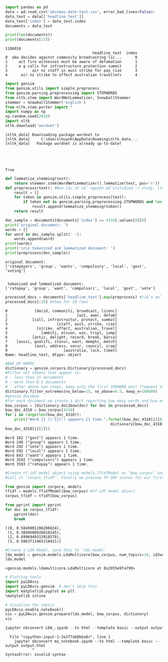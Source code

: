 ```python
import pandas as pd
data = pd.read_csv('abcnews-date-text.csv', error_bad_lines=False);
data_text = data[['headline_text']]
data_text['index'] = data_text.index
documents = data_text
```


```python
print(len(documents))
print(documents[:5])
```

    1186018
                                           headline_text  index
    0  aba decides against community broadcasting lic...      0
    1     act fire witnesses must be aware of defamation      1
    2     a g calls for infrastructure protection summit      2
    3           air nz staff in aust strike for pay rise      3
    4      air nz strike to affect australian travellers      4
    


```python
import gensim
from gensim.utils import simple_preprocess
from gensim.parsing.preprocessing import STOPWORDS
from nltk.stem import WordNetLemmatizer, SnowballStemmer
stemmer = SnowballStemmer('english')
from nltk.stem.porter import *
import numpy as np
np.random.seed(2018)
import nltk
nltk.download('wordnet')
```

    [nltk_data] Downloading package wordnet to
    [nltk_data]     C:\Users\huynh\AppData\Roaming\nltk_data...
    [nltk_data]   Package wordnet is already up-to-date!
    




    True




```python
def lemmatize_stemming(text):
    return stemmer.stem(WordNetLemmatizer().lemmatize(text, pos='n'))
def preprocess(text): #Đưa các từ về nguyên mẫu(studied -> study, lives -> live; informations -> information)
    result = []
    for token in gensim.utils.simple_preprocess(text):
        if token not in gensim.parsing.preprocessing.STOPWORDS and len(token) > 3:
            result.append(lemmatize_stemming(token))
    return result
```


```python
doc_sample = documents[documents['index'] == 4310].values[0][0]
print('original document: ')
words = []
for word in doc_sample.split(' '):
    words.append(word)
print(words)
print('\n\n tokenized and lemmatized document: ') 
print(preprocess(doc_sample))
```

    original document: 
    ['ratepayers', 'group', 'wants', 'compulsory', 'local', 'govt', 'voting']
    
    
     tokenized and lemmatized document: 
    ['ratepay', 'group', 'want', 'compulsori', 'local', 'govt', 'vote']
    


```python
processed_docs = documents['headline_text'].map(preprocess) #tiền xử lý dữ liệu cho col headline_text.
processed_docs[:10] #show for 10 rows
```




    0            [decid, communiti, broadcast, licenc]
    1                               [wit, awar, defam]
    2           [call, infrastructur, protect, summit]
    3                      [staff, aust, strike, rise]
    4             [strike, affect, australian, travel]
    5               [ambiti, olsson, win, tripl, jump]
    6           [antic, delight, record, break, barca]
    7    [aussi, qualifi, stosur, wast, memphi, match]
    8            [aust, address, secur, council, iraq]
    9                         [australia, lock, timet]
    Name: headline_text, dtype: object




```python
#BAG OF WORDS
dictionary = gensim.corpora.Dictionary(processed_docs)
#Filter out tokens that appear in:
# - less than 15 documents
# - more than 0.5 documents
# - after above two steps, keep only the first 1000000 most frequent tokens
dictionary.filter_extremes(no_below=15, no_above=0.5, keep_n=100000)
#gensim doc2bow
#for each document we create a dict reporting how many words and how many times those words apear. Save this to 'bow_corpus'
bow_corpus = [dictionary.doc2bow(doc) for doc in processed_docs]
bow_doc_4310 = bow_corpus[4310]
for i in range(len(bow_doc_4310)):
    print("Word {} (\"{}\") appears {} time.".format(bow_doc_4310[i][0], 
                                               dictionary[bow_doc_4310[i][0]], 
bow_doc_4310[i][1]))
```

    Word 162 ("govt") appears 1 time.
    Word 240 ("group") appears 1 time.
    Word 292 ("vote") appears 1 time.
    Word 592 ("local") appears 1 time.
    Word 843 ("want") appears 1 time.
    Word 3592 ("compulsori") appears 1 time.
    Word 3593 ("ratepay") appears 1 time.
    


```python
#Create tf-idf model object using models.TfidfModel on ‘bow_corpus’ and save it to ‘tfidf’, then apply transformation to the entire corpus and 
#call it ‘corpus_tfidf’. Finally we preview TF-IDF scores for our first document.

from gensim import corpora, models
tfidf = models.TfidfModel(bow_corpus) #tf-idf model object.
corpus_tfidf = tfidf[bow_corpus] 

from pprint import pprint
for doc in corpus_tfidf:
    pprint(doc)
    break
```

    [(0, 0.5849901286206024),
     (1, 0.3894608926810145),
     (2, 0.4996949313918578),
     (3, 0.5063711465218421)]
    


```python
#Create a LDA Model, save this to 'lda_model'
lda_model = gensim.models.LdaMulticore(bow_corpus, num_topics=10, id2word=dictionary, passes=2, workers=2)
lda_model
```




    <gensim.models.ldamulticore.LdaMulticore at 0x2055e9fa790>




```python
# Plotting tools
import pyLDAvis
import pyLDAvis.gensim  # don't skip this
import matplotlib.pyplot as plt
%matplotlib inline

# Visualize the topics
pyLDAvis.enable_notebook()
vis = pyLDAvis.gensim.prepare(lda_model, bow_corpus, dictionary)
vis
```





<link rel="stylesheet" type="text/css" href="https://cdn.rawgit.com/bmabey/pyLDAvis/files/ldavis.v1.0.0.css">


<div id="ldavis_el1245222210821077927883681787"></div>
<script type="text/javascript">

var ldavis_el1245222210821077927883681787_data = {"mdsDat": {"x": [-0.11048086205123542, 0.2269902396666747, 0.08959496642499978, 0.29352841821989734, 0.09542926883865462, -0.15875970828099437, -0.029705462590915718, -0.18796700804404254, -0.1523032165782723, -0.06632663560476658], "y": [0.3199564028092881, -0.043752190317878914, -0.15979100770759175, 0.05827029959038003, 0.010000112271078896, -0.14727979579933964, -0.08019346095294264, -0.056454949029699074, -0.1366089172718215, 0.23585350640852668], "topics": [1, 2, 3, 4, 5, 6, 7, 8, 9, 10], "cluster": [1, 1, 1, 1, 1, 1, 1, 1, 1, 1], "Freq": [12.580866813659668, 11.618977546691895, 10.308822631835938, 9.911351203918457, 9.740179061889648, 9.643804550170898, 9.635010719299316, 9.177681922912598, 8.824149131774902, 8.559150695800781]}, "tinfo": {"Term": ["polic", "trump", "year", "say", "australian", "woman", "charg", "kill", "attack", "court", "donald", "hous", "murder", "news", "south", "govern", "nation", "adelaid", "elect", "call", "warn", "coast", "dead", "death", "health", "canberra", "market", "perth", "china", "bushfir", "polic", "charg", "court", "murder", "alleg", "jail", "accus", "miss", "trial", "arrest", "investig", "sentenc", "interview", "case", "drug", "guilti", "shoot", "offic", "search", "babi", "bodi", "teen", "mother", "girl", "right", "fatal", "stab", "appeal", "plead", "defend", "prison", "woman", "death", "victim", "brisban", "child", "peopl", "life", "sydney", "trump", "donald", "coast", "power", "gold", "talk", "john", "announc", "share", "video", "resid", "korea", "port", "compani", "friday", "shark", "energi", "cyclon", "sale", "sport", "project", "murray", "develop", "outback", "boost", "wast", "despit", "track", "begin", "bos", "council", "mayor", "plan", "north", "water", "fund", "govern", "trade", "market", "communiti", "canberra", "state", "labor", "win", "price", "million", "polit", "campaign", "look", "question", "senat", "aborigin", "research", "festiv", "rugbi", "debat", "award", "film", "crime", "increas", "seek", "best", "legal", "georg", "territori", "intern", "america", "hunter", "major", "whale", "liber", "polici", "parti", "say", "elect", "vote", "time", "like", "hobart", "help", "australia", "feder", "queensland", "year", "news", "royal", "rural", "health", "rise", "commiss", "farm", "drum", "rate", "show", "reveal", "centr", "hit", "build", "find", "mental", "drive", "studi", "footag", "cattl", "juli", "good", "kohler", "candid", "cultur", "welcom", "quiz", "august", "detent", "busi", "youth", "report", "famili", "market", "govern", "minist", "continu", "need", "high", "hous", "call", "bushfir", "island", "fight", "abus", "student", "concern", "scott", "public", "fear", "turn", "christma", "lose", "town", "inquiri", "andrew", "amid", "pacif", "properti", "offer", "union", "tree", "ash", "grow", "rais", "russian", "music", "hand", "struggl", "worker", "game", "china", "say", "industri", "famili", "child", "nation", "final", "claim", "presid", "victorian", "beat", "turnbul", "leagu", "week", "parliament", "park", "rule", "peter", "financ", "hong", "kong", "russia", "black", "extend", "protect", "resign", "super", "malcolm", "critic", "reject", "fiji", "shorten", "paul", "mount", "victori", "speak", "lead", "open", "face", "world", "star", "season", "australian", "feder", "australia", "elect", "perth", "tasmania", "farmer", "record", "fall", "darwin", "climat", "drought", "flood", "storm", "michael", "break", "weather", "fine", "fire", "insid", "fish", "western", "stop", "hill", "bring", "parent", "great", "explain", "jame", "rain", "damag", "thousand", "killer", "syria", "race", "school", "melbourn", "queensland", "sydney", "home", "chang", "kill", "attack", "dead", "chines", "violenc", "beach", "mark", "injur", "india", "wednesday", "refuge", "kid", "retir", "sign", "bomb", "indonesia", "disabl", "domest", "number", "william", "smith", "olymp", "visit", "univers", "islam", "suicid", "confirm", "data", "spring", "prime", "australian", "brexit", "protest", "citi", "forc", "deal", "australia", "china", "south", "adelaid", "live", "hospit", "tasmanian", "bank", "victoria", "west", "servic", "meet", "make", "leader", "young", "emerg", "care", "white", "food", "age", "zealand", "tuesday", "thursday", "go", "tour", "leaf", "central", "princ", "patient", "flight", "ban", "march", "australia", "rescu", "australian", "return", "test", "sydney", "warn", "dy", "countri", "street", "road", "stori", "assault", "morrison", "wall", "hear", "cricket", "risk", "program", "sexual", "head", "hour", "david", "issu", "secur", "monday", "plane", "cancer", "truck", "come", "social", "grand", "safeti", "facebook", "coal", "tell", "medium", "crash", "region", "woman"], "Freq": [28584.0, 26742.0, 20484.0, 26757.0, 27204.0, 21650.0, 16476.0, 14222.0, 13628.0, 14772.0, 13368.0, 12279.0, 13671.0, 12106.0, 11248.0, 16724.0, 11399.0, 10656.0, 16587.0, 10862.0, 9945.0, 10889.0, 9449.0, 14159.0, 9652.0, 9773.0, 13287.0, 9347.0, 12712.0, 9283.0, 28584.05078125, 16475.49609375, 14771.876953125, 13670.7841796875, 9428.90234375, 8924.5595703125, 8497.8408203125, 8053.31787109375, 7263.22607421875, 7207.85107421875, 6975.35498046875, 6829.3154296875, 6640.2919921875, 6563.58642578125, 6484.08349609375, 6356.16162109375, 6540.51611328125, 5583.2060546875, 5017.435546875, 4951.748046875, 4667.107421875, 4042.183349609375, 4024.7392578125, 3852.044677734375, 3746.568115234375, 3735.071044921875, 3723.6298828125, 3626.1455078125, 3592.32666015625, 3531.433837890625, 5416.79736328125, 17321.65234375, 11295.6630859375, 5337.06884765625, 6255.91650390625, 7673.83056640625, 5031.21484375, 5104.6552734375, 5530.21630859375, 26742.16015625, 13368.0810546875, 10888.953125, 8114.94873046875, 7183.572265625, 6970.51953125, 6065.9794921875, 5930.43798828125, 5851.62158203125, 5682.30517578125, 5395.2509765625, 5229.974609375, 5028.78759765625, 4580.36279296875, 4415.52001953125, 4369.744140625, 4133.7802734375, 4070.012451171875, 3952.02978515625, 3790.60498046875, 3763.948974609375, 3606.9765625, 3518.91796875, 3506.228759765625, 3283.21142578125, 3203.631591796875, 3166.01171875, 3102.133544921875, 3058.539794921875, 2833.191650390625, 8328.564453125, 3098.458984375, 9397.44140625, 8942.5078125, 7068.89990234375, 6185.927734375, 6268.75634765625, 3826.784912109375, 4340.7041015625, 3883.759765625, 9772.8515625, 8124.130859375, 7637.44482421875, 7102.1787109375, 6734.83740234375, 5442.2568359375, 5251.39599609375, 4552.208984375, 4550.4033203125, 4342.2705078125, 4210.779296875, 4122.3125, 3828.640869140625, 3480.544189453125, 3363.83056640625, 3264.8916015625, 3102.001708984375, 3063.953369140625, 3036.404541015625, 2990.240478515625, 2861.90478515625, 2805.826416015625, 2708.79296875, 2674.6591796875, 2660.68212890625, 2599.256103515625, 2587.9541015625, 2462.941650390625, 2340.65380859375, 2218.787841796875, 5115.44677734375, 3038.045654296875, 4646.640625, 19986.384765625, 11980.33984375, 4067.198974609375, 4699.93017578125, 3441.242431640625, 3383.810546875, 4058.63818359375, 4950.3095703125, 3787.491943359375, 3079.6064453125, 20483.46875, 12106.119140625, 8317.1240234375, 8103.44140625, 9650.994140625, 7457.88134765625, 6703.302734375, 6671.078125, 6476.47900390625, 6299.3955078125, 5989.25439453125, 5434.35546875, 5266.01904296875, 4617.8369140625, 4555.53515625, 5296.4248046875, 4192.146484375, 3683.627197265625, 3543.24853515625, 3226.309814453125, 3184.608154296875, 3100.537353515625, 3063.849853515625, 2596.20068359375, 2403.583740234375, 2339.920166015625, 2317.611083984375, 2278.45751953125, 2195.41064453125, 2146.7099609375, 7741.1767578125, 3366.7802734375, 8782.7685546875, 7837.990234375, 8946.3935546875, 10454.7646484375, 5696.525390625, 3682.717041015625, 3616.50830078125, 3223.12109375, 12278.5380859375, 10861.9306640625, 9282.34375, 8689.21875, 7663.63916015625, 6936.92919921875, 6637.6484375, 5930.41162109375, 5788.3828125, 5398.41796875, 5274.357421875, 5127.5751953125, 5114.28857421875, 4903.7763671875, 4789.7978515625, 3985.80322265625, 3897.3701171875, 3667.55615234375, 3628.478271484375, 3433.25830078125, 3377.82666015625, 3306.19091796875, 3145.234375, 3103.40234375, 3057.66455078125, 2942.66796875, 2925.49365234375, 2886.90576171875, 2863.441650390625, 2764.01708984375, 6519.38916015625, 5792.78759765625, 8472.5595703125, 6758.20361328125, 3453.17919921875, 3316.917724609375, 3317.024169921875, 11398.6708984375, 8598.2822265625, 7060.84033203125, 5314.60400390625, 5203.9892578125, 5089.17626953125, 4938.86962890625, 4780.1767578125, 4618.115234375, 4553.75830078125, 5533.04150390625, 4386.16162109375, 3786.240966796875, 3781.7177734375, 3640.425537109375, 3605.357666015625, 3463.3916015625, 3289.8349609375, 3194.735107421875, 3150.666259765625, 2886.70654296875, 2747.99658203125, 2735.814208984375, 2722.150390625, 2641.50830078125, 2601.203857421875, 2477.3525390625, 2302.994384765625, 2282.677001953125, 2245.97412109375, 6904.28271484375, 4375.41943359375, 7926.66455078125, 5696.29931640625, 6624.3359375, 3281.89892578125, 3230.670166015625, 5706.25244140625, 3450.41064453125, 3751.381103515625, 3468.225830078125, 9347.064453125, 8842.6328125, 7954.7080078125, 7847.7841796875, 5904.23876953125, 5761.82861328125, 5631.01171875, 5325.59814453125, 5065.525390625, 4637.85986328125, 4628.3349609375, 4578.67431640625, 4093.225830078125, 3486.5703125, 3489.441650390625, 3470.15625, 3470.204833984375, 3433.34521484375, 3396.2451171875, 3369.899658203125, 3321.716552734375, 3295.74658203125, 3266.38671875, 3155.2958984375, 3153.243896484375, 3118.322021484375, 3040.89453125, 2939.627197265625, 2707.778076171875, 2658.8603515625, 4620.90771484375, 7875.40966796875, 6495.63037109375, 6465.38134765625, 5325.5859375, 4256.01318359375, 3916.589599609375, 14221.4267578125, 13627.7548828125, 9448.27734375, 5728.34912109375, 4925.5048828125, 4361.181640625, 4140.7265625, 4060.84228515625, 3931.30224609375, 3735.325439453125, 3721.736572265625, 3468.1201171875, 3339.12255859375, 3268.201171875, 3260.814453125, 3096.41357421875, 3008.447265625, 3003.31640625, 2961.32177734375, 2943.513427734375, 2937.701416015625, 2894.42236328125, 2886.6318359375, 2854.160888671875, 2791.0537109375, 2696.83984375, 2555.26953125, 2489.05615234375, 2474.08056640625, 2466.34423828125, 15853.232421875, 3008.8125, 5300.078125, 3948.046630859375, 3538.983642578125, 3606.72802734375, 5460.0283203125, 4239.44140625, 11247.857421875, 10655.880859375, 8356.96875, 7814.55908203125, 7308.83349609375, 7050.0634765625, 6430.5048828125, 6242.7119140625, 5917.38134765625, 5721.806640625, 5220.6201171875, 5062.47216796875, 4798.10693359375, 4773.3857421875, 4727.69091796875, 4373.99169921875, 4175.56787109375, 3689.591552734375, 3639.177001953125, 3589.796630859375, 3373.09033203125, 3139.4765625, 3102.05322265625, 2764.22509765625, 2743.228271484375, 2628.948974609375, 2592.896728515625, 2578.41845703125, 2576.898193359375, 2560.383544921875, 10886.91796875, 3345.5908203125, 5644.4189453125, 3359.387939453125, 3062.099365234375, 3101.54931640625, 9944.4521484375, 8249.6884765625, 7354.30712890625, 6694.7021484375, 6110.43359375, 5898.62158203125, 5702.91015625, 5348.67041015625, 5165.98681640625, 4992.17333984375, 4949.55810546875, 4608.8232421875, 4595.49462890625, 4450.1298828125, 4420.4931640625, 4306.69677734375, 4222.4794921875, 4185.64453125, 3832.93359375, 3780.690185546875, 3553.355224609375, 3425.25732421875, 3276.41357421875, 3197.6484375, 3103.86279296875, 3035.604736328125, 3016.2041015625, 3012.52685546875, 2930.115234375, 2795.641845703125, 4616.58984375, 8073.03173828125, 3834.53076171875, 4327.6904296875], "Total": [28584.0, 26742.0, 20484.0, 26757.0, 27204.0, 21650.0, 16476.0, 14222.0, 13628.0, 14772.0, 13368.0, 12279.0, 13671.0, 12106.0, 11248.0, 16724.0, 11399.0, 10656.0, 16587.0, 10862.0, 9945.0, 10889.0, 9449.0, 14159.0, 9652.0, 9773.0, 13287.0, 9347.0, 12712.0, 9283.0, 28584.87890625, 16476.32421875, 14772.7060546875, 13671.61328125, 9429.7314453125, 8925.388671875, 8498.669921875, 8054.146484375, 7264.0546875, 7208.6796875, 6976.18359375, 6830.14404296875, 6641.12060546875, 6564.41552734375, 6484.912109375, 6356.990234375, 6541.373046875, 5584.03466796875, 5018.26416015625, 4952.57666015625, 4667.93603515625, 4043.011474609375, 4025.5673828125, 3852.872802734375, 3747.396240234375, 3735.899169921875, 3724.4580078125, 3626.973876953125, 3593.15478515625, 3532.261962890625, 5421.35107421875, 21650.08203125, 14159.3564453125, 6403.865234375, 8280.3134765625, 12508.0537109375, 7898.04541015625, 8523.4501953125, 17868.814453125, 26742.970703125, 13368.892578125, 10889.7646484375, 8115.759765625, 7184.38330078125, 6971.33056640625, 6066.79052734375, 5931.2490234375, 5852.4326171875, 5683.1162109375, 5396.06201171875, 5230.78564453125, 5029.5986328125, 4581.173828125, 4416.3310546875, 4370.55517578125, 4134.59130859375, 4070.8232421875, 3952.840576171875, 3791.415771484375, 3764.759765625, 3607.787353515625, 3519.728759765625, 3507.03955078125, 3284.022216796875, 3204.4443359375, 3166.822509765625, 3102.9443359375, 3059.3505859375, 2834.00244140625, 8402.8466796875, 3103.9580078125, 11585.4697265625, 11244.7236328125, 9601.4443359375, 8024.1845703125, 16724.236328125, 5871.3623046875, 13287.8134765625, 6560.79296875, 9773.6806640625, 8124.95947265625, 7638.29248046875, 7103.00732421875, 6735.666015625, 5443.08544921875, 5252.224609375, 4553.03759765625, 4551.234375, 4343.09912109375, 4211.60791015625, 4123.14208984375, 3829.46923828125, 3481.37255859375, 3364.658935546875, 3265.719970703125, 3102.830078125, 3064.78173828125, 3037.23291015625, 2991.06884765625, 2862.733154296875, 2806.65478515625, 2709.621337890625, 2675.487548828125, 2661.510498046875, 2600.08447265625, 2588.782470703125, 2463.77001953125, 2341.482177734375, 2219.6162109375, 5230.103515625, 3069.1083984375, 4876.71337890625, 26757.91796875, 16587.361328125, 5025.2861328125, 7514.99560546875, 4381.82080078125, 4941.15966796875, 10540.3955078125, 32544.7109375, 9315.384765625, 14481.3818359375, 20484.287109375, 12106.9384765625, 8317.943359375, 8104.2607421875, 9652.009765625, 7458.70068359375, 6704.1220703125, 6671.8974609375, 6477.29833984375, 6300.21484375, 5990.07373046875, 5435.1748046875, 5266.83935546875, 4618.65625, 4556.3544921875, 5297.4267578125, 4192.9658203125, 3684.4462890625, 3544.0830078125, 3227.12890625, 3185.42724609375, 3101.3564453125, 3064.669921875, 2597.02001953125, 2404.40283203125, 2340.7392578125, 2318.43017578125, 2279.276611328125, 2196.229736328125, 2147.529052734375, 7812.7978515625, 3372.867431640625, 12670.970703125, 11155.6328125, 13287.8134765625, 16724.236328125, 7611.84814453125, 4722.95947265625, 5682.0478515625, 7403.14013671875, 12279.3583984375, 10862.7509765625, 9283.1640625, 8690.0390625, 7664.45849609375, 6937.74853515625, 6638.4677734375, 5931.23095703125, 5789.2021484375, 5399.2373046875, 5275.1767578125, 5128.39453125, 5115.10791015625, 4904.595703125, 4790.6171875, 3986.62255859375, 3898.189453125, 3668.3759765625, 3629.297607421875, 3434.07763671875, 3378.64599609375, 3307.01025390625, 3146.0537109375, 3104.2216796875, 3058.48388671875, 2943.4873046875, 2926.31298828125, 2887.72509765625, 2864.27001953125, 2764.83642578125, 6654.01416015625, 6698.46826171875, 12712.7265625, 26757.91796875, 6263.80029296875, 11155.6328125, 12508.0537109375, 11399.4970703125, 8599.1083984375, 7061.66552734375, 5315.42919921875, 5204.814453125, 5090.00439453125, 4939.69482421875, 4781.001953125, 4618.9404296875, 4554.58349609375, 5534.0634765625, 4386.98681640625, 3787.06640625, 3782.543212890625, 3641.2509765625, 3606.18310546875, 3464.217041015625, 3290.660400390625, 3195.560546875, 3151.49169921875, 2887.531982421875, 2748.822021484375, 2736.6396484375, 2722.975830078125, 2642.333740234375, 2602.029296875, 2478.177978515625, 2303.81982421875, 2283.50244140625, 2246.80078125, 6916.595703125, 4383.0703125, 9913.3662109375, 9888.4072265625, 14911.5859375, 4217.72998046875, 4223.869140625, 27204.580078125, 9315.384765625, 32544.7109375, 16587.361328125, 9347.892578125, 8843.4609375, 7955.53515625, 7848.611328125, 5905.06591796875, 5762.65576171875, 5631.83935546875, 5326.42529296875, 5066.3525390625, 4638.68701171875, 4629.162109375, 4579.50146484375, 4094.0537109375, 3487.39794921875, 3490.269287109375, 3470.98388671875, 3471.032470703125, 3434.1728515625, 3397.07275390625, 3370.727294921875, 3322.544189453125, 3296.57421875, 3267.21435546875, 3156.12353515625, 3154.071533203125, 3119.149658203125, 3041.72216796875, 2940.454833984375, 2708.605712890625, 2659.68798828125, 4622.73974609375, 10293.4208984375, 12357.994140625, 14481.3818359375, 17868.814453125, 11556.8134765625, 12090.8740234375, 14222.2470703125, 13628.5751953125, 9449.09765625, 5729.16943359375, 4926.32421875, 4362.0009765625, 4141.5458984375, 4061.662109375, 3932.1220703125, 3736.145263671875, 3722.556396484375, 3468.93994140625, 3339.9423828125, 3269.02099609375, 3261.63427734375, 3097.2333984375, 3009.26708984375, 3004.13623046875, 2962.1416015625, 2944.333251953125, 2938.521240234375, 2895.2421875, 2887.4560546875, 2854.98095703125, 2791.87353515625, 2697.65966796875, 2556.08935546875, 2489.8759765625, 2474.900390625, 2467.1640625, 27204.580078125, 3405.18798828125, 9254.25, 5860.76513671875, 5350.0458984375, 6392.46435546875, 32544.7109375, 12712.7265625, 11248.6845703125, 10656.7080078125, 8357.7958984375, 7815.3857421875, 7309.66015625, 7050.89013671875, 6431.33154296875, 6243.53857421875, 5918.2080078125, 5722.63330078125, 5221.44677734375, 5063.298828125, 4798.93408203125, 4774.21240234375, 4728.517578125, 4374.818359375, 4176.39453125, 3690.418212890625, 3640.003662109375, 3590.623291015625, 3373.9169921875, 3140.30322265625, 3102.8876953125, 2765.0517578125, 2744.078857421875, 2629.775634765625, 2593.723388671875, 2579.2451171875, 2577.724853515625, 2561.210205078125, 32544.7109375, 4799.1650390625, 27204.580078125, 5964.642578125, 9712.1083984375, 17868.814453125, 9945.2763671875, 8250.5126953125, 7355.13134765625, 6695.52587890625, 6111.25830078125, 5899.44580078125, 5703.73388671875, 5349.49462890625, 5166.81103515625, 4992.99755859375, 4950.38232421875, 4609.6474609375, 4596.318359375, 4450.95361328125, 4421.3173828125, 4307.5205078125, 4223.30322265625, 4186.46826171875, 3833.757568359375, 3781.51416015625, 3554.17919921875, 3426.081298828125, 3277.237548828125, 3198.472412109375, 3104.686767578125, 3036.4287109375, 3017.028076171875, 3013.350830078125, 2930.939208984375, 2796.46630859375, 4702.216796875, 11680.9931640625, 5572.259765625, 21650.08203125], "Category": ["Default", "Default", "Default", "Default", "Default", "Default", "Default", "Default", "Default", "Default", "Default", "Default", "Default", "Default", "Default", "Default", "Default", "Default", "Default", "Default", "Default", "Default", "Default", "Default", "Default", "Default", "Default", "Default", "Default", "Default", "Topic1", "Topic1", "Topic1", "Topic1", "Topic1", "Topic1", "Topic1", "Topic1", "Topic1", "Topic1", "Topic1", "Topic1", "Topic1", "Topic1", "Topic1", "Topic1", "Topic1", "Topic1", "Topic1", "Topic1", "Topic1", "Topic1", "Topic1", "Topic1", "Topic1", "Topic1", "Topic1", "Topic1", "Topic1", "Topic1", "Topic1", "Topic1", "Topic1", "Topic1", "Topic1", "Topic1", "Topic1", "Topic1", "Topic1", "Topic2", "Topic2", "Topic2", "Topic2", "Topic2", "Topic2", "Topic2", "Topic2", "Topic2", "Topic2", "Topic2", "Topic2", "Topic2", "Topic2", "Topic2", "Topic2", "Topic2", "Topic2", "Topic2", "Topic2", "Topic2", "Topic2", "Topic2", "Topic2", "Topic2", "Topic2", "Topic2", "Topic2", "Topic2", "Topic2", "Topic2", "Topic2", "Topic2", "Topic2", "Topic2", "Topic2", "Topic2", "Topic2", "Topic2", "Topic2", "Topic3", "Topic3", "Topic3", "Topic3", "Topic3", "Topic3", "Topic3", "Topic3", "Topic3", "Topic3", "Topic3", "Topic3", "Topic3", "Topic3", "Topic3", "Topic3", "Topic3", "Topic3", "Topic3", "Topic3", "Topic3", "Topic3", "Topic3", "Topic3", "Topic3", "Topic3", "Topic3", "Topic3", "Topic3", "Topic3", "Topic3", "Topic3", "Topic3", "Topic3", "Topic3", "Topic3", "Topic3", "Topic3", "Topic3", "Topic3", "Topic3", "Topic3", "Topic3", "Topic4", "Topic4", "Topic4", "Topic4", "Topic4", "Topic4", "Topic4", "Topic4", "Topic4", "Topic4", "Topic4", "Topic4", "Topic4", "Topic4", "Topic4", "Topic4", "Topic4", "Topic4", "Topic4", "Topic4", "Topic4", "Topic4", "Topic4", "Topic4", "Topic4", "Topic4", "Topic4", "Topic4", "Topic4", "Topic4", "Topic4", "Topic4", "Topic4", "Topic4", "Topic4", "Topic4", "Topic4", "Topic4", "Topic4", "Topic4", "Topic5", "Topic5", "Topic5", "Topic5", "Topic5", "Topic5", "Topic5", "Topic5", "Topic5", "Topic5", "Topic5", "Topic5", "Topic5", "Topic5", "Topic5", "Topic5", "Topic5", "Topic5", "Topic5", "Topic5", "Topic5", "Topic5", "Topic5", "Topic5", "Topic5", "Topic5", "Topic5", "Topic5", "Topic5", "Topic5", "Topic5", "Topic5", "Topic5", "Topic5", "Topic5", "Topic5", "Topic5", "Topic6", "Topic6", "Topic6", "Topic6", "Topic6", "Topic6", "Topic6", "Topic6", "Topic6", "Topic6", "Topic6", "Topic6", "Topic6", "Topic6", "Topic6", "Topic6", "Topic6", "Topic6", "Topic6", "Topic6", "Topic6", "Topic6", "Topic6", "Topic6", "Topic6", "Topic6", "Topic6", "Topic6", "Topic6", "Topic6", "Topic6", "Topic6", "Topic6", "Topic6", "Topic6", "Topic6", "Topic6", "Topic6", "Topic6", "Topic6", "Topic6", "Topic7", "Topic7", "Topic7", "Topic7", "Topic7", "Topic7", "Topic7", "Topic7", "Topic7", "Topic7", "Topic7", "Topic7", "Topic7", "Topic7", "Topic7", "Topic7", "Topic7", "Topic7", "Topic7", "Topic7", "Topic7", "Topic7", "Topic7", "Topic7", "Topic7", "Topic7", "Topic7", "Topic7", "Topic7", "Topic7", "Topic7", "Topic7", "Topic7", "Topic7", "Topic7", "Topic7", "Topic7", "Topic8", "Topic8", "Topic8", "Topic8", "Topic8", "Topic8", "Topic8", "Topic8", "Topic8", "Topic8", "Topic8", "Topic8", "Topic8", "Topic8", "Topic8", "Topic8", "Topic8", "Topic8", "Topic8", "Topic8", "Topic8", "Topic8", "Topic8", "Topic8", "Topic8", "Topic8", "Topic8", "Topic8", "Topic8", "Topic8", "Topic8", "Topic8", "Topic8", "Topic8", "Topic8", "Topic8", "Topic8", "Topic8", "Topic9", "Topic9", "Topic9", "Topic9", "Topic9", "Topic9", "Topic9", "Topic9", "Topic9", "Topic9", "Topic9", "Topic9", "Topic9", "Topic9", "Topic9", "Topic9", "Topic9", "Topic9", "Topic9", "Topic9", "Topic9", "Topic9", "Topic9", "Topic9", "Topic9", "Topic9", "Topic9", "Topic9", "Topic9", "Topic9", "Topic9", "Topic9", "Topic9", "Topic9", "Topic9", "Topic9", "Topic10", "Topic10", "Topic10", "Topic10", "Topic10", "Topic10", "Topic10", "Topic10", "Topic10", "Topic10", "Topic10", "Topic10", "Topic10", "Topic10", "Topic10", "Topic10", "Topic10", "Topic10", "Topic10", "Topic10", "Topic10", "Topic10", "Topic10", "Topic10", "Topic10", "Topic10", "Topic10", "Topic10", "Topic10", "Topic10", "Topic10", "Topic10", "Topic10", "Topic10"], "logprob": [30.0, 29.0, 28.0, 27.0, 26.0, 25.0, 24.0, 23.0, 22.0, 21.0, 20.0, 19.0, 18.0, 17.0, 16.0, 15.0, 14.0, 13.0, 12.0, 11.0, 10.0, 9.0, 8.0, 7.0, 6.0, 5.0, 4.0, 3.0, 2.0, 1.0, -3.1582000255584717, -3.709199905395508, -3.8183000087738037, -3.8958001136779785, -4.267300128936768, -4.322199821472168, -4.371200084686279, -4.425000190734863, -4.528200149536133, -4.535900115966797, -4.568699836730957, -4.589799880981445, -4.6178998947143555, -4.629499912261963, -4.64169979095459, -4.661600112915039, -4.632999897003174, -4.791299819946289, -4.898099899291992, -4.911300182342529, -4.9704999923706055, -5.114299774169922, -5.118599891662598, -5.162399768829346, -5.190199851989746, -5.193299770355225, -5.196300029754639, -5.222899913787842, -5.2322001457214355, -5.249300003051758, -4.821499824523926, -3.65910005569458, -4.086599826812744, -4.836400032043457, -4.677499771118164, -4.473199844360352, -4.895400047302246, -4.880899906158447, -4.80079984664917, -3.1452999114990234, -3.838599920272827, -4.043799877166748, -4.337800025939941, -4.459700107574463, -4.489799976348877, -4.628799915313721, -4.651400089263916, -4.66480016708374, -4.6940999031066895, -4.745999813079834, -4.777100086212158, -4.816299915313721, -4.9096999168396, -4.946400165557861, -4.9567999839782715, -5.01230001449585, -5.027900218963623, -5.057300090789795, -5.098999977111816, -5.105999946594238, -5.148600101470947, -5.173299789428711, -5.177000045776367, -5.242700099945068, -5.267199993133545, -5.2789998054504395, -5.2993998527526855, -5.313600063323975, -5.390100002288818, -4.311800003051758, -5.300600051879883, -4.191100120544434, -4.240699768066406, -4.475800037384033, -4.6092000007629395, -4.595900058746338, -5.0894999504089355, -4.963500022888184, -5.074699878692627, -4.032299995422363, -4.2170000076293945, -4.278800010681152, -4.351500034332275, -4.404600143432617, -4.617700099945068, -4.65339994430542, -4.796199798583984, -4.796599864959717, -4.843500137329102, -4.874199867248535, -4.895400047302246, -4.969299793243408, -5.064700126647949, -5.098800182342529, -5.128600120544434, -5.179800033569336, -5.192200183868408, -5.201200008392334, -5.2164998054504395, -5.26039981842041, -5.280200004577637, -5.315400123596191, -5.328000068664551, -5.3333001136779785, -5.356599807739258, -5.361000061035156, -5.4105000495910645, -5.461400032043457, -5.514900207519531, -4.679599761962891, -5.2006001472473145, -4.775700092315674, -3.316800117492676, -3.8285999298095703, -4.908899784088135, -4.7642998695373535, -5.076000213623047, -5.092899799346924, -4.910999774932861, -4.712399959564209, -4.980199813842773, -5.187099933624268, -3.2528998851776123, -3.7788000106811523, -4.154200077056885, -4.180300235748291, -4.005499839782715, -4.263299942016602, -4.369900226593018, -4.374800205230713, -4.404399871826172, -4.43209981918335, -4.482600212097168, -4.579800128936768, -4.611299991607666, -4.742599964141846, -4.756199836730957, -4.605500221252441, -4.839300155639648, -4.968599796295166, -5.007500171661377, -5.101200103759766, -5.114200115203857, -5.140999794006348, -5.152900218963623, -5.31850004196167, -5.395599842071533, -5.422399997711182, -5.432000160217285, -5.448999881744385, -5.486199855804443, -5.508600234985352, -4.22599983215332, -5.058599948883057, -4.099699974060059, -4.213600158691406, -4.081299781799316, -3.92549991607666, -4.532700061798096, -4.968900203704834, -4.986999988555908, -5.102200031280518, -3.747299909591675, -3.8698999881744385, -4.0269999504089355, -4.0929999351501465, -4.218599796295166, -4.318299770355225, -4.362400054931641, -4.474999904632568, -4.499300003051758, -4.568999767303467, -4.592299938201904, -4.620500087738037, -4.6230998039245605, -4.66510009765625, -4.688600063323975, -4.872399806976318, -4.894800186157227, -4.955599784851074, -4.966300010681152, -5.021599769592285, -5.037899971008301, -5.059299945831299, -5.1092000007629395, -5.122600078582764, -5.137499809265137, -5.17579984664917, -5.181700229644775, -5.194900035858154, -5.203100204467773, -5.238399982452393, -4.380300045013428, -4.498499870300293, -4.118299961090088, -4.344399929046631, -5.0157999992370605, -5.056099891662598, -5.056099891662598, -3.8117001056671143, -4.093599796295166, -4.290599822998047, -4.574699878692627, -4.595699787139893, -4.618100166320801, -4.6479997634887695, -4.680699825286865, -4.715199947357178, -4.7291998863220215, -4.53439998626709, -4.76669979095459, -4.91379976272583, -4.914999961853027, -4.953100204467773, -4.962800025939941, -5.002900123596191, -5.054299831390381, -5.083700180053711, -5.097599983215332, -5.185100078582764, -5.234300136566162, -5.238699913024902, -5.243800163269043, -5.273799896240234, -5.2891998291015625, -5.3379998207092285, -5.410999774932861, -5.4197998046875, -5.435999870300293, -4.313000202178955, -4.769199848175049, -4.174900054931641, -4.50540018081665, -4.354400157928467, -5.05679988861084, -5.072500228881836, -4.503600120544434, -5.006700038909912, -4.923099994659424, -5.001500129699707, -4.009200096130371, -4.064700126647949, -4.170499801635742, -4.184000015258789, -4.468599796295166, -4.493000030517578, -4.515999794006348, -4.571700096130371, -4.621799945831299, -4.710000038146973, -4.712100028991699, -4.722899913787842, -4.83489990234375, -4.995299816131592, -4.994500160217285, -5.000100135803223, -5.0, -5.010700225830078, -5.021599769592285, -5.029399871826172, -5.043799877166748, -5.051599979400635, -5.0605998039245605, -5.095200061798096, -5.095799922943115, -5.10699987411499, -5.1321001052856445, -5.165999889373779, -5.2480998039245605, -5.26639986038208, -4.713699817657471, -4.180500030517578, -4.3730998039245605, -4.377799987792969, -4.571700096130371, -4.795899868011475, -4.879000186920166, -3.5408999919891357, -3.5834999084472656, -3.9498000144958496, -4.450200080871582, -4.601200103759766, -4.722899913787842, -4.774799823760986, -4.7941999435424805, -4.826700210571289, -4.877799987792969, -4.881400108337402, -4.952000141143799, -4.9899001121521, -5.01140022277832, -5.013700008392334, -5.065400123596191, -5.094200134277344, -5.095900058746338, -5.110000133514404, -5.116000175476074, -5.118000030517578, -5.132800102233887, -5.135499954223633, -5.146900177001953, -5.1691999435424805, -5.20359992980957, -5.257500171661377, -5.283699989318848, -5.28980016708374, -5.292900085449219, -3.432300090789795, -5.094099998474121, -4.527900218963623, -4.822400093078613, -4.93179988861084, -4.912799835205078, -4.498199939727783, -4.751200199127197, -3.7362000942230225, -3.7901999950408936, -4.033299922943115, -4.100399971008301, -4.167300224304199, -4.2032999992370605, -4.295300006866455, -4.324900150299072, -4.378499984741211, -4.412099838256836, -4.503699779510498, -4.5345001220703125, -4.588099956512451, -4.593299865722656, -4.60290002822876, -4.680699825286865, -4.727099895477295, -4.850800037384033, -4.86460018157959, -4.878300189971924, -4.940499782562256, -5.01230001449585, -5.0243000984191895, -5.139599800109863, -5.147200107574463, -5.189799785614014, -5.20359992980957, -5.209199905395508, -5.209799766540527, -5.21619987487793, -3.7688000202178955, -4.948699951171875, -4.4257001876831055, -4.9446001052856445, -5.037300109863281, -5.024400234222412, -3.8287999629974365, -4.015699863433838, -4.1305999755859375, -4.2245001792907715, -4.315899848937988, -4.351099967956543, -4.384900093078613, -4.448999881744385, -4.483799934387207, -4.51800012588501, -4.526599884033203, -4.597899913787842, -4.600800037384033, -4.632900238037109, -4.639599800109863, -4.6656999588012695, -4.685400009155273, -4.694200038909912, -4.782199859619141, -4.796000003814697, -4.857999801635742, -4.894700050354004, -4.9390997886657715, -4.963399887084961, -4.993199825286865, -5.015399932861328, -5.021900177001953, -5.023099899291992, -5.05079984664917, -5.097799777984619, -4.596199989318848, -4.037300109863281, -4.781799793243408, -4.660799980163574], "loglift": [30.0, 29.0, 28.0, 27.0, 26.0, 25.0, 24.0, 23.0, 22.0, 21.0, 20.0, 19.0, 18.0, 17.0, 16.0, 15.0, 14.0, 13.0, 12.0, 11.0, 10.0, 9.0, 8.0, 7.0, 6.0, 5.0, 4.0, 3.0, 2.0, 1.0, 2.072999954223633, 2.0729000568389893, 2.0729000568389893, 2.0729000568389893, 2.0729000568389893, 2.0729000568389893, 2.0729000568389893, 2.0729000568389893, 2.0729000568389893, 2.0729000568389893, 2.0729000568389893, 2.0729000568389893, 2.0729000568389893, 2.0729000568389893, 2.0729000568389893, 2.0729000568389893, 2.0729000568389893, 2.0727999210357666, 2.0727999210357666, 2.0727999210357666, 2.0727999210357666, 2.0727999210357666, 2.0727999210357666, 2.0727999210357666, 2.0727999210357666, 2.0727999210357666, 2.0727999210357666, 2.0727999210357666, 2.0727999210357666, 2.0727999210357666, 2.072200059890747, 1.8499000072479248, 1.847000002861023, 1.8907999992370605, 1.7926000356674194, 1.5844000577926636, 1.621999979019165, 1.5602999925613403, 0.9002000093460083, 2.1524999141693115, 2.1524999141693115, 2.1524999141693115, 2.152400016784668, 2.152400016784668, 2.152400016784668, 2.152400016784668, 2.152400016784668, 2.152400016784668, 2.152400016784668, 2.152400016784668, 2.152400016784668, 2.152400016784668, 2.152400016784668, 2.1522998809814453, 2.1522998809814453, 2.1522998809814453, 2.1522998809814453, 2.1522998809814453, 2.1522998809814453, 2.1522998809814453, 2.1522998809814453, 2.1522998809814453, 2.1522998809814453, 2.1522998809814453, 2.1522998809814453, 2.1522998809814453, 2.1522998809814453, 2.1522998809814453, 2.1521999835968018, 2.143699884414673, 2.1507999897003174, 1.9431999921798706, 1.9234000444412231, 1.8463000059127808, 1.892300009727478, 1.1712000370025635, 1.7244999408721924, 1.0336999893188477, 1.6282000541687012, 2.2720999717712402, 2.2720999717712402, 2.2720999717712402, 2.2720999717712402, 2.2720000743865967, 2.2720000743865967, 2.2720000743865967, 2.2720000743865967, 2.2720000743865967, 2.2720000743865967, 2.2720000743865967, 2.2720000743865967, 2.2720000743865967, 2.271899938583374, 2.271899938583374, 2.271899938583374, 2.271899938583374, 2.271899938583374, 2.271899938583374, 2.271899938583374, 2.271899938583374, 2.271899938583374, 2.271899938583374, 2.271899938583374, 2.271899938583374, 2.271899938583374, 2.271899938583374, 2.2718000411987305, 2.2718000411987305, 2.2718000411987305, 2.25, 2.26200008392334, 2.22379994392395, 1.9803999662399292, 1.9467999935150146, 2.0606000423431396, 1.8028000593185425, 2.0304999351501465, 1.8935999870300293, 1.3178000450134277, 0.3889999985694885, 1.3722000122070312, 0.7240999937057495, 2.3113999366760254, 2.3113999366760254, 2.3113999366760254, 2.3113999366760254, 2.3113999366760254, 2.3113999366760254, 2.3113999366760254, 2.3113999366760254, 2.3113999366760254, 2.3113999366760254, 2.3113999366760254, 2.311300039291382, 2.311300039291382, 2.311300039291382, 2.311300039291382, 2.311300039291382, 2.311300039291382, 2.311300039291382, 2.311300039291382, 2.311199903488159, 2.311199903488159, 2.311199903488159, 2.311199903488159, 2.311199903488159, 2.3111000061035156, 2.3111000061035156, 2.3111000061035156, 2.3111000061035156, 2.3111000061035156, 2.3111000061035156, 2.302299976348877, 2.3097000122070312, 1.9450000524520874, 1.9585000276565552, 1.9158999919891357, 1.8416999578475952, 2.0216000080108643, 2.062700033187866, 1.8596999645233154, 1.4799000024795532, 2.3287999629974365, 2.3287999629974365, 2.3287999629974365, 2.3287999629974365, 2.3287999629974365, 2.3287999629974365, 2.3287999629974365, 2.3287999629974365, 2.3287999629974365, 2.3287999629974365, 2.3287999629974365, 2.3287999629974365, 2.3287999629974365, 2.328700065612793, 2.328700065612793, 2.328700065612793, 2.328700065612793, 2.328700065612793, 2.328700065612793, 2.328700065612793, 2.328700065612793, 2.328700065612793, 2.328700065612793, 2.3285999298095703, 2.3285999298095703, 2.3285999298095703, 2.3285999298095703, 2.3285999298095703, 2.3285999298095703, 2.3285999298095703, 2.308500051498413, 2.1835999488830566, 1.9230999946594238, 0.9527999758720398, 1.7333999872207642, 1.1160000562667847, 1.0016000270843506, 2.3387999534606934, 2.3387999534606934, 2.33870005607605, 2.33870005607605, 2.33870005607605, 2.33870005607605, 2.33870005607605, 2.33870005607605, 2.33870005607605, 2.33870005607605, 2.33870005607605, 2.33870005607605, 2.338599920272827, 2.338599920272827, 2.338599920272827, 2.338599920272827, 2.338599920272827, 2.338599920272827, 2.338599920272827, 2.338599920272827, 2.338599920272827, 2.338599920272827, 2.338599920272827, 2.338599920272827, 2.3385000228881836, 2.3385000228881836, 2.3385000228881836, 2.3385000228881836, 2.3385000228881836, 2.3385000228881836, 2.337100028991699, 2.337100028991699, 2.1152000427246094, 1.7872999906539917, 1.527500033378601, 2.0880000591278076, 2.0708000659942627, 0.7770000100135803, 1.3457000255584717, 0.17839999496936798, 0.7738999724388123, 2.3396999835968018, 2.3396999835968018, 2.3396999835968018, 2.3396999835968018, 2.339600086212158, 2.339600086212158, 2.339600086212158, 2.339600086212158, 2.339600086212158, 2.339600086212158, 2.339600086212158, 2.339600086212158, 2.339600086212158, 2.3394999504089355, 2.3394999504089355, 2.3394999504089355, 2.3394999504089355, 2.3394999504089355, 2.3394999504089355, 2.3394999504089355, 2.3394999504089355, 2.3394999504089355, 2.3394999504089355, 2.3394999504089355, 2.3394999504089355, 2.3394999504089355, 2.3394999504089355, 2.3394999504089355, 2.3394999504089355, 2.3394999504089355, 2.339400053024292, 2.072000026702881, 1.6965999603271484, 1.533400058746338, 1.1291999816894531, 1.3408000469207764, 1.212499976158142, 2.3882999420166016, 2.3882999420166016, 2.3882999420166016, 2.3882999420166016, 2.388200044631958, 2.388200044631958, 2.388200044631958, 2.388200044631958, 2.388200044631958, 2.388200044631958, 2.388200044631958, 2.388200044631958, 2.388200044631958, 2.3880999088287354, 2.3880999088287354, 2.3880999088287354, 2.3880999088287354, 2.3880999088287354, 2.3880999088287354, 2.3880999088287354, 2.3880999088287354, 2.3880999088287354, 2.3880999088287354, 2.3880999088287354, 2.3880999088287354, 2.3880999088287354, 2.3880999088287354, 2.3880999088287354, 2.3880999088287354, 2.3880999088287354, 1.8483999967575073, 2.2646000385284424, 1.8309999704360962, 1.993299961090088, 1.975100040435791, 1.816100001335144, 0.6032000184059143, 1.2901999950408936, 2.4275999069213867, 2.4275999069213867, 2.4275999069213867, 2.4275999069213867, 2.4275999069213867, 2.4275999069213867, 2.427500009536743, 2.427500009536743, 2.427500009536743, 2.427500009536743, 2.427500009536743, 2.427500009536743, 2.427500009536743, 2.427500009536743, 2.427500009536743, 2.427500009536743, 2.427500009536743, 2.427500009536743, 2.427500009536743, 2.4274001121520996, 2.4274001121520996, 2.4274001121520996, 2.4274001121520996, 2.4274001121520996, 2.4274001121520996, 2.4274001121520996, 2.4274001121520996, 2.4274001121520996, 2.4274001121520996, 2.4274001121520996, 1.3325999975204468, 2.0669000148773193, 0.8550000190734863, 1.853600025177002, 1.2733999490737915, 0.6765000224113464, 2.4581000804901123, 2.4581000804901123, 2.4581000804901123, 2.4579999446868896, 2.4579999446868896, 2.4579999446868896, 2.4579999446868896, 2.4579999446868896, 2.4579999446868896, 2.4579999446868896, 2.4579999446868896, 2.4579999446868896, 2.4579999446868896, 2.4579999446868896, 2.4579999446868896, 2.4579999446868896, 2.4579999446868896, 2.4579999446868896, 2.4579999446868896, 2.4579999446868896, 2.457900047302246, 2.457900047302246, 2.457900047302246, 2.457900047302246, 2.457900047302246, 2.457900047302246, 2.457900047302246, 2.457900047302246, 2.457900047302246, 2.457900047302246, 2.4398000240325928, 2.08870005607605, 2.084399938583374, 0.8482000231742859]}, "token.table": {"Topic": [3, 5, 1, 9, 9, 1, 3, 5, 5, 2, 1, 1, 5, 10, 8, 4, 3, 4, 5, 6, 7, 8, 9, 10, 6, 8, 9, 3, 1, 9, 9, 8, 6, 2, 3, 6, 1, 8, 2, 2, 7, 8, 10, 7, 1, 2, 4, 5, 3, 4, 5, 3, 3, 10, 4, 9, 1, 4, 4, 9, 2, 3, 4, 5, 6, 7, 9, 10, 1, 1, 5, 6, 5, 8, 8, 5, 2, 8, 6, 7, 10, 2, 10, 4, 2, 3, 4, 2, 5, 8, 1, 4, 2, 4, 10, 1, 1, 10, 10, 3, 6, 4, 2, 7, 7, 8, 10, 8, 3, 5, 6, 7, 8, 9, 10, 1, 4, 3, 1, 2, 4, 2, 8, 8, 2, 4, 7, 1, 4, 10, 2, 3, 4, 6, 8, 9, 2, 7, 6, 1, 6, 10, 7, 4, 5, 4, 7, 1, 5, 2, 3, 6, 3, 5, 6, 3, 6, 6, 4, 7, 7, 7, 9, 7, 9, 4, 2, 3, 5, 7, 8, 9, 2, 2, 3, 5, 7, 3, 1, 9, 2, 4, 2, 4, 10, 7, 5, 1, 5, 10, 4, 10, 2, 3, 5, 7, 3, 4, 6, 7, 7, 4, 3, 7, 1, 5, 7, 9, 6, 9, 10, 5, 3, 3, 8, 8, 2, 4, 5, 8, 5, 7, 3, 1, 1, 8, 5, 10, 1, 7, 2, 4, 8, 8, 7, 4, 6, 2, 3, 6, 9, 9, 9, 6, 3, 3, 6, 1, 5, 6, 3, 7, 9, 3, 5, 3, 9, 6, 9, 8, 2, 4, 2, 4, 3, 10, 9, 1, 7, 9, 4, 7, 3, 4, 5, 1, 10, 10, 1, 6, 1, 2, 5, 6, 3, 4, 4, 2, 9, 8, 5, 1, 8, 4, 6, 8, 9, 2, 5, 7, 6, 6, 3, 6, 9, 6, 1, 8, 7, 6, 2, 4, 10, 1, 1, 3, 4, 3, 2, 2, 6, 3, 8, 9, 1, 8, 10, 2, 5, 6, 1, 2, 5, 6, 8, 9, 5, 2, 3, 7, 9, 3, 4, 3, 7, 7, 5, 4, 7, 8, 5, 10, 6, 2, 4, 5, 8, 10, 7, 9, 3, 2, 6, 8, 3, 7, 8, 9, 4, 1, 4, 10, 10, 4, 3, 6, 4, 6, 5, 10, 2, 2, 3, 5, 4, 7, 5, 1, 3, 6, 10, 3, 3, 1, 9, 10, 2, 2, 1, 6, 4, 8, 8, 10, 9, 1, 5, 6, 2, 8, 1, 6, 8, 9, 10, 3, 7, 10, 7, 10, 5, 5, 4, 8, 6, 1, 3, 6, 7, 9, 7, 2, 7, 9, 1, 10, 3, 1, 2, 3, 6, 7, 8, 9, 10, 7, 9, 3, 4, 6, 9, 5, 2, 2, 4, 9, 10, 5, 1, 10, 2, 9, 5, 6, 5, 8, 1, 10, 6, 9, 6, 2, 8, 8, 3, 5, 6, 10, 10, 2, 2, 7, 9, 7, 8, 6, 4, 9, 7, 3, 9, 8, 3, 1, 10, 2, 4, 5, 9, 3, 6, 7, 8, 9, 10, 4, 9, 3, 4, 5, 9], "Freq": [0.9997230172157288, 0.9998921155929565, 0.9999212026596069, 0.9999335408210754, 0.999886691570282, 0.9999224543571472, 0.999697744846344, 0.9998974800109863, 0.9996948838233948, 0.9997894167900085, 0.9997314810752869, 0.9999057054519653, 0.9996064305305481, 0.9998713135719299, 0.999957799911499, 0.99944007396698, 0.15209844708442688, 9.218087507179007e-05, 0.055339254438877106, 0.11525682359933853, 0.09310268610715866, 0.167769193649292, 0.33452439308166504, 0.08182588964700699, 0.20974409580230713, 0.5827327370643616, 0.2074650675058365, 0.999732494354248, 0.9998835921287537, 0.9997187852859497, 0.9998737573623657, 0.9997705221176147, 0.9998026490211487, 0.9998853802680969, 0.9997667074203491, 0.9997993111610413, 0.9997994899749756, 0.9998055100440979, 0.9996887445449829, 0.9996463060379028, 0.9998905062675476, 0.8836516737937927, 0.11599946767091751, 0.9998362064361572, 0.7555269598960876, 0.24443519115447998, 0.9999222159385681, 0.9998745918273926, 0.009087653830647469, 0.990810215473175, 0.9999308586120605, 0.9997721314430237, 0.9999303817749023, 0.9996843934059143, 0.9998324513435364, 0.9998905658721924, 0.9999366998672485, 0.9998658895492554, 0.9998406171798706, 0.9996068477630615, 0.0034736942034214735, 0.1993238925933838, 0.1131431832909584, 0.17277494072914124, 0.08808296173810959, 0.32396334409713745, 0.04681216552853584, 0.05235353484749794, 0.9999196529388428, 0.6135247349739075, 0.26518914103507996, 0.12128185480833054, 0.6664974689483643, 0.33344537019729614, 0.9997958540916443, 0.9997833967208862, 0.3262372612953186, 0.6736322045326233, 0.9999057650566101, 0.9998509883880615, 0.9996795654296875, 0.9999297857284546, 0.9998522996902466, 0.9998326301574707, 0.5920016169548035, 0.19799436628818512, 0.2098831683397293, 0.9997437596321106, 0.9997924566268921, 0.999573826789856, 0.22020091116428375, 0.7798076868057251, 0.9912117123603821, 0.008806539699435234, 0.9998461604118347, 0.9999521970748901, 0.30879223346710205, 0.6911227107048035, 0.9999227523803711, 0.9995940923690796, 0.9996416568756104, 0.9996841549873352, 0.9997977614402771, 0.9997625946998596, 0.9998862147331238, 0.9996482133865356, 0.9996914267539978, 0.9998838305473328, 0.1636301726102829, 0.12264440953731537, 0.10230796039104462, 0.0009386051679030061, 0.5642581582069397, 0.04552235081791878, 0.0007821709732525051, 0.7977763414382935, 0.20219846069812775, 0.9997795224189758, 0.9996427297592163, 0.9997403025627136, 0.9997536540031433, 0.9997929334640503, 0.9995789527893066, 0.9996217489242554, 0.9999332427978516, 0.9998788833618164, 0.999920129776001, 0.9998593330383301, 0.9997995495796204, 0.9999378323554993, 0.06812416017055511, 0.7222366333007812, 0.0004822949122171849, 0.20907483994960785, 6.028686402714811e-05, 0.9997460246086121, 0.9998570084571838, 0.9996440410614014, 0.999824583530426, 0.4238296449184418, 0.576028048992157, 0.9998835921287537, 0.9998195171356201, 0.7026047110557556, 0.2973385751247406, 0.9998654723167419, 0.9999327063560486, 0.999759316444397, 0.9997768998146057, 0.22296449542045593, 0.40653178095817566, 0.3703550696372986, 0.9998930096626282, 0.9999401569366455, 0.9996044039726257, 0.9997449517250061, 0.9998710751533508, 0.9998564124107361, 0.99973064661026, 0.9998859167098999, 0.9996363520622253, 0.9997025728225708, 0.9995172619819641, 0.9999304413795471, 0.999905526638031, 0.9996501803398132, 0.00018691428704187274, 0.000747657148167491, 0.06579382717609406, 0.17775548994541168, 0.6614896655082703, 0.0940178856253624, 0.9999250173568726, 0.7709194421768188, 0.22905753552913666, 0.8648245930671692, 0.13510552048683167, 0.9998177886009216, 0.9997734427452087, 0.999584972858429, 0.999946653842926, 0.9997814297676086, 0.3748452067375183, 0.6251406669616699, 0.9998587965965271, 0.9996283054351807, 0.9998418092727661, 0.9998442530632019, 0.9995566010475159, 0.9997020363807678, 0.9998953938484192, 0.9998002052307129, 0.11479645222425461, 0.3850899040699005, 0.2669728994369507, 0.2331032007932663, 0.1726294457912445, 0.4353558123111725, 0.1410212367773056, 0.2509745955467224, 0.9997842311859131, 0.9998579025268555, 0.6848594546318054, 0.31510820984840393, 0.23631080985069275, 0.24972280859947205, 0.36826759576797485, 0.14554184675216675, 0.9996564388275146, 0.999950647354126, 0.9998791813850403, 0.9999707937240601, 0.9996874332427979, 0.9996426701545715, 0.9997146129608154, 0.9996017813682556, 0.22175036370754242, 0.22685907781124115, 0.5512627959251404, 0.9998369812965393, 0.9998438358306885, 0.9997165203094482, 0.9995828866958618, 0.9998312592506409, 0.9998303651809692, 0.999687135219574, 0.9998804330825806, 0.9998881220817566, 0.9999564290046692, 0.9996602535247803, 0.999869704246521, 0.999885082244873, 0.9997290372848511, 0.9999123215675354, 0.9997763633728027, 0.9996072053909302, 0.9996719360351562, 0.999849796295166, 0.9998307824134827, 0.9981587529182434, 0.0015970539534464478, 0.9997434616088867, 0.9996196031570435, 0.9997904300689697, 0.9997707009315491, 0.9779921174049377, 0.02179689146578312, 0.5989358425140381, 0.293777734041214, 0.10723356902599335, 0.785290002822876, 0.21452268958091736, 0.9999047517776489, 0.999728798866272, 0.9998785257339478, 0.999794065952301, 0.9999144077301025, 0.9997662901878357, 0.9995275139808655, 0.9998682141304016, 0.32669031620025635, 0.6732484698295593, 0.9980804920196533, 0.0016108464915305376, 0.0180765800178051, 0.981877326965332, 0.9998893141746521, 0.2840266823768616, 0.5256516337394714, 0.1902412325143814, 0.9997696280479431, 0.999748945236206, 0.9998005628585815, 0.7484384775161743, 0.25158149003982544, 0.9998576641082764, 0.9998640418052673, 0.9999075531959534, 0.9998590350151062, 0.9997799396514893, 0.9999551177024841, 0.9997817873954773, 0.9997488856315613, 0.9999563694000244, 0.3634253144264221, 0.6365662813186646, 0.999922513961792, 0.7953063249588013, 0.2046293020248413, 0.9996145963668823, 0.9998087882995605, 0.9998146891593933, 0.9995709657669067, 0.0003026217164006084, 0.7996274828910828, 0.0003026217164006084, 0.19973033666610718, 0.999703586101532, 0.9996424913406372, 0.9998258352279663, 0.9998078346252441, 0.9998719096183777, 0.9528958797454834, 0.04695785418152809, 0.999721109867096, 0.9996441602706909, 0.6369930505752563, 0.3628745973110199, 0.9999045133590698, 0.999718427658081, 0.8111022114753723, 0.18877093493938446, 0.9996682405471802, 0.9996786117553711, 0.9999692440032959, 0.9898640513420105, 0.009774825535714626, 0.9997668266296387, 0.9998809695243835, 0.9999063611030579, 0.9999192357063293, 0.9999011158943176, 0.999528169631958, 0.9997050762176514, 0.9991974234580994, 0.0007378234877251089, 0.9997131824493408, 0.9997981786727905, 0.9996861815452576, 0.999843955039978, 0.21287517249584198, 0.00010805846250150353, 0.18553636968135834, 0.00010805846250150353, 0.572709858417511, 0.028527433052659035, 0.9997708201408386, 0.1911419779062271, 0.21268688142299652, 0.4464353024959564, 0.14970946311950684, 0.9997469186782837, 0.9994398951530457, 0.0002163219323847443, 0.9996236562728882, 0.999631404876709, 0.999834418296814, 0.9998071789741516, 0.9999220967292786, 0.9998505115509033, 0.3117227256298065, 0.6882306337356567, 0.999873697757721, 7.892055145930499e-05, 0.6931592226028442, 0.16991594433784485, 0.05776984244585037, 0.07899947464466095, 0.3027609884738922, 0.69720458984375, 0.9998774528503418, 0.9998031854629517, 0.9998157620429993, 0.9997178316116333, 0.012238788418471813, 0.21409498155117035, 0.21023891866207123, 0.5631519556045532, 0.9997838735580444, 0.9998942613601685, 0.999906063079834, 0.9998595714569092, 0.9997941255569458, 0.9998865723609924, 0.9998041391372681, 0.9997750520706177, 0.9998444318771362, 0.9996486902236938, 0.9995512962341309, 0.9996592402458191, 0.9997873306274414, 0.00048583748866803944, 0.7469190955162048, 0.2525607645511627, 0.23481017351150513, 0.7650517821311951, 0.9997923374176025, 0.9997481107711792, 0.2348557561635971, 0.764938473701477, 0.9998024106025696, 0.9997438788414001, 0.999855637550354, 0.9998325109481812, 0.9997958540916443, 0.9997857213020325, 0.9999260902404785, 0.9998729825019836, 0.99994295835495, 0.9995246529579163, 0.9998207688331604, 0.999687671661377, 0.9998226165771484, 0.9997788071632385, 0.9999391436576843, 0.0008674787823110819, 0.0008674787823110819, 0.9981788992881775, 0.9998903274536133, 0.999636173248291, 0.9998770356178284, 0.7781437039375305, 0.0011854717740789056, 0.22026066482067108, 0.00023709436936769634, 0.9998819231987, 0.99968421459198, 0.9999244213104248, 0.9998518824577332, 0.999921441078186, 0.9996975064277649, 0.9999295473098755, 0.9996944069862366, 0.9997554421424866, 0.9997009634971619, 0.30947771668434143, 0.08747082948684692, 0.1314021199941635, 0.29806119203567505, 0.1735985279083252, 0.9997413158416748, 0.9999525547027588, 0.9999479055404663, 0.9999096989631653, 0.9997498393058777, 0.9998332262039185, 0.9998081922531128, 0.025432171300053596, 0.07763504981994629, 0.08072397857904434, 0.12314524501562119, 0.21282711625099182, 0.07825283706188202, 0.31527653336524963, 0.08669590204954147, 0.9998453259468079, 0.9997282028198242, 0.6254162192344666, 0.1614105999469757, 0.2131737768650055, 0.9997138977050781, 0.9998711943626404, 0.9996956586837769, 0.6518078446388245, 0.1723620444536209, 0.07289619743824005, 0.10287220776081085, 0.9996650815010071, 0.9998548030853271, 0.9996224045753479, 0.9999637007713318, 0.9998264312744141, 0.999923050403595, 0.9998593330383301, 0.9996945261955261, 0.9996563792228699, 0.8334029316902161, 0.16646195948123932, 0.9996435642242432, 0.9999484419822693, 0.9998435378074646, 0.9998036026954651, 0.999934196472168, 0.9998420476913452, 0.8093071579933167, 0.0009949682280421257, 0.18964093923568726, 0.9998430013656616, 0.9998716711997986, 0.9998613595962524, 0.7362434267997742, 0.24350503087043762, 0.020205292850732803, 0.9997426271438599, 0.9996934533119202, 0.9997963905334473, 0.9998144507408142, 0.99991375207901, 0.999658465385437, 0.9997223615646362, 0.9998129606246948, 0.9998868107795715, 0.9998582005500793, 0.8000893592834473, 0.1999068707227707, 0.00015028522466309369, 0.01908622309565544, 0.9797093868255615, 0.000751426094211638, 0.09985524415969849, 0.44421833753585815, 0.15350480377674103, 0.0012741769896820188, 0.12942956387996674, 0.1716785877943039, 0.9999371767044067, 0.9998053312301636, 0.0005929672624915838, 0.9982603788375854, 0.0011859345249831676, 0.999724268913269], "Term": ["aborigin", "abus", "accus", "adelaid", "age", "alleg", "america", "amid", "andrew", "announc", "appeal", "arrest", "ash", "assault", "attack", "august", "australia", "australia", "australia", "australia", "australia", "australia", "australia", "australia", "australian", "australian", "australian", "award", "babi", "ban", "bank", "beach", "beat", "begin", "best", "black", "bodi", "bomb", "boost", "bos", "break", "brexit", "brexit", "bring", "brisban", "brisban", "build", "bushfir", "busi", "busi", "call", "campaign", "canberra", "cancer", "candid", "care", "case", "cattl", "centr", "central", "chang", "chang", "chang", "chang", "chang", "chang", "chang", "chang", "charg", "child", "child", "child", "china", "china", "chines", "christma", "citi", "citi", "claim", "climat", "coal", "coast", "come", "commiss", "communiti", "communiti", "communiti", "compani", "concern", "confirm", "continu", "continu", "council", "council", "countri", "court", "crash", "crash", "cricket", "crime", "critic", "cultur", "cyclon", "damag", "darwin", "data", "david", "dead", "deal", "deal", "deal", "deal", "deal", "deal", "deal", "death", "death", "debat", "defend", "despit", "detent", "develop", "disabl", "domest", "donald", "drive", "drought", "drug", "drum", "dy", "elect", "elect", "elect", "elect", "elect", "emerg", "energi", "explain", "extend", "face", "face", "facebook", "fall", "famili", "famili", "farm", "farmer", "fatal", "fear", "feder", "feder", "feder", "festiv", "fight", "fiji", "film", "final", "financ", "find", "fine", "fire", "fish", "flight", "flood", "food", "footag", "forc", "forc", "forc", "forc", "forc", "forc", "friday", "fund", "fund", "game", "game", "georg", "girl", "go", "gold", "good", "govern", "govern", "grand", "great", "grow", "guilti", "hand", "head", "health", "hear", "help", "help", "help", "help", "high", "high", "high", "high", "hill", "hit", "hobart", "hobart", "home", "home", "home", "home", "hong", "hospit", "hour", "hous", "hunter", "increas", "india", "indonesia", "industri", "industri", "industri", "injur", "inquiri", "insid", "intern", "interview", "investig", "islam", "island", "issu", "jail", "jame", "john", "juli", "kid", "kill", "killer", "kohler", "kong", "korea", "labor", "lead", "lead", "leader", "leaf", "leagu", "legal", "liber", "liber", "life", "life", "life", "like", "like", "live", "look", "lose", "major", "make", "malcolm", "march", "mark", "market", "market", "mayor", "mayor", "medium", "medium", "meet", "melbourn", "melbourn", "melbourn", "mental", "michael", "million", "minist", "minist", "miss", "monday", "morrison", "mother", "mount", "murder", "murray", "music", "nation", "need", "need", "news", "north", "north", "number", "offer", "offic", "olymp", "open", "open", "open", "open", "outback", "pacif", "parent", "park", "parliament", "parti", "parti", "patient", "paul", "peopl", "peopl", "perth", "peter", "plan", "plan", "plane", "plead", "polic", "polici", "polici", "polit", "port", "power", "presid", "price", "prime", "princ", "prison", "prison", "program", "project", "properti", "protect", "protest", "protest", "protest", "protest", "protest", "protest", "public", "queensland", "queensland", "queensland", "queensland", "question", "quiz", "race", "race", "rain", "rais", "rate", "record", "refuge", "region", "region", "reject", "report", "report", "report", "report", "report", "rescu", "rescu", "research", "resid", "resign", "retir", "return", "return", "return", "return", "reveal", "right", "rise", "risk", "road", "royal", "rugbi", "rule", "rural", "russia", "russian", "safeti", "sale", "say", "say", "say", "school", "school", "scott", "search", "season", "season", "secur", "seek", "senat", "sentenc", "servic", "sexual", "share", "shark", "shoot", "shorten", "show", "sign", "smith", "social", "south", "speak", "speak", "speak", "sport", "spring", "stab", "star", "star", "star", "star", "state", "stop", "stori", "storm", "street", "struggl", "student", "studi", "suicid", "super", "sydney", "sydney", "sydney", "sydney", "sydney", "syria", "talk", "tasmania", "tasmanian", "teen", "tell", "territori", "test", "test", "test", "test", "test", "test", "test", "test", "thousand", "thursday", "time", "time", "time", "tour", "town", "track", "trade", "trade", "trade", "trade", "tree", "trial", "truck", "trump", "tuesday", "turn", "turnbul", "union", "univers", "victim", "victim", "victori", "victoria", "victorian", "video", "violenc", "visit", "vote", "vote", "vote", "wall", "warn", "wast", "water", "water", "water", "weather", "wednesday", "week", "welcom", "west", "western", "whale", "white", "william", "win", "woman", "woman", "worker", "worker", "worker", "worker", "world", "world", "world", "world", "world", "world", "year", "young", "youth", "youth", "youth", "zealand"]}, "R": 30, "lambda.step": 0.01, "plot.opts": {"xlab": "PC1", "ylab": "PC2"}, "topic.order": [4, 6, 7, 1, 9, 2, 5, 3, 10, 8]};

function LDAvis_load_lib(url, callback){
  var s = document.createElement('script');
  s.src = url;
  s.async = true;
  s.onreadystatechange = s.onload = callback;
  s.onerror = function(){console.warn("failed to load library " + url);};
  document.getElementsByTagName("head")[0].appendChild(s);
}

if(typeof(LDAvis) !== "undefined"){
   // already loaded: just create the visualization
   !function(LDAvis){
       new LDAvis("#" + "ldavis_el1245222210821077927883681787", ldavis_el1245222210821077927883681787_data);
   }(LDAvis);
}else if(typeof define === "function" && define.amd){
   // require.js is available: use it to load d3/LDAvis
   require.config({paths: {d3: "https://cdnjs.cloudflare.com/ajax/libs/d3/3.5.5/d3.min"}});
   require(["d3"], function(d3){
      window.d3 = d3;
      LDAvis_load_lib("https://cdn.rawgit.com/bmabey/pyLDAvis/files/ldavis.v1.0.0.js", function(){
        new LDAvis("#" + "ldavis_el1245222210821077927883681787", ldavis_el1245222210821077927883681787_data);
      });
    });
}else{
    // require.js not available: dynamically load d3 & LDAvis
    LDAvis_load_lib("https://cdnjs.cloudflare.com/ajax/libs/d3/3.5.5/d3.min.js", function(){
         LDAvis_load_lib("https://cdn.rawgit.com/bmabey/pyLDAvis/files/ldavis.v1.0.0.js", function(){
                 new LDAvis("#" + "ldavis_el1245222210821077927883681787", ldavis_el1245222210821077927883681787_data);
            })
         });
}
</script>




```python
jupyter nbconvert LDA_.ipynb --to html --template basic --output output.html
```


      File "<ipython-input-1-2e2f7ab8bba8>", line 1
        jupyter nbconvert my_notebook.ipynb --to html --template basic --output output.html
                ^
    SyntaxError: invalid syntax
    



```python

```
